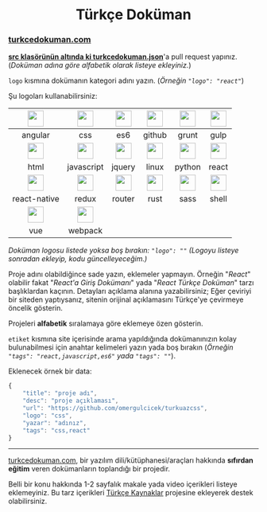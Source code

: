 <h1 align="center">Türkçe Doküman</h1>

<h3><a href="https://turkcedokuman.com/">turkcedokuman.com</a></h3>

**<a href="https://github.com/omergulcicek/turkcedokuman.com/blob/master/src/turkcedokuman.json">src klasörünün altında ki turkcedokuman.json</a>**'a pull request yapınız. (_Doküman adına göre alfabetik olarak listeye ekleyiniz._)

`logo` kısmına dokümanın kategori adını yazın. (<i>Örneğin `"logo": "react"`</i>)

Şu logoları kullanabilirsiniz:

| <img src="https://omergulcicek.com/img/angular.png" height="32"> |    <img src="https://omergulcicek.com/img/css.png" height="32">     |  <img src="https://omergulcicek.com/img/es6.png" height="32">   | <img src="https://omergulcicek.com/img/github.png" height="32"> | <img src="https://omergulcicek.com/img/grunt.png" height="32">  | <img src="https://omergulcicek.com/img/gulp.png" height="32">  |
| :--------------------------------------------------------------: | :-----------------------------------------------------------------: | :-------------------------------------------------------------: | :-------------------------------------------------------------: | :-------------------------------------------------------------: | :------------------------------------------------------------: |
|                             angular                              |                                 css                                 |                               es6                               |                             github                              |                              grunt                              |                              gulp                              |
|  <img src="https://omergulcicek.com/img/html.png" height="32">   | <img src="https://omergulcicek.com/img/javascript.png" height="32"> | <img src="https://omergulcicek.com/img/jquery.png" height="32"> | <img src="https://omergulcicek.com/img/linux.png" height="32">  | <img src="https://omergulcicek.com/img/python.png" height="32"> | <img src="https://omergulcicek.com/img/react.png" height="32"> |
|                               html                               |                             javascript                              |                             jquery                              |                              linux                              |                             python                              |                             react                              |
|  <img src="https://omergulcicek.com/img/react.png" height="32">  |   <img src="https://omergulcicek.com/img/redux.png" height="32">    | <img src="https://omergulcicek.com/img/router.png" height="32"> |  <img src="https://omergulcicek.com/img/rust.png" height="32">  |  <img src="https://omergulcicek.com/img/sass.png" height="32">  | <img src="https://omergulcicek.com/img/shell.png" height="32"> |
|                           react-native                           |                                redux                                |                             router                              |                              rust                               |                              sass                               |                             shell                              |
|   <img src="https://omergulcicek.com/img/vue.png" height="32">   |  <img src="https://omergulcicek.com/img/webpack.png" height="32">   |
|                               vue                                |                               webpack                               |

<i>Doküman logosu listede yoksa boş bırakın: `"logo": ""` (Logoyu listeye sonradan ekleyip, kodu güncelleyeceğim.)</i>

Proje adını olabildiğince sade yazın, eklemeler yapmayın. Örneğin "_React_" olabilir fakat "_React'a Giriş Dokümanı_" yada "_React Türkçe Doküman_" tarzı başlıklardan kaçının. Detayları açıklama alanına yazabilirsiniz; Eğer çeviriyi bir siteden yaptıysanız, sitenin orijinal açıklamasını Türkçe'ye çevirmeye öncelik gösterin.

Projeleri **alfabetik** sıralamaya göre eklemeye özen gösterin.

`etiket` kısmına site içerisinde arama yapıldığında dokümanınızın kolay bulunabilmesi için anahtar kelimeleri yazın yada boş bırakın (<i>Örneğin `"tags": "react,javascript,es6"` yada `"tags": ""`</i>).

Eklenecek örnek bir data:

```js
{
    "title": "proje adı",
    "desc": "proje açıklaması",
    "url": "https://github.com/omergulcicek/turkuazcss",
    "logo": "css",
    "yazar": "adınız",
    "tags": "css,react"
}
```

---

<a href="https://turkcedokuman.com">turkcedokuman.com</a>, bir yazılım dili/kütüphanesi/araçları hakkında **sıfırdan eğitim** veren dokümanların toplandığı bir projedir.

Belli bir konu hakkında 1-2 sayfalık makale yada video içerikleri listeye eklemeyiniz.
Bu tarz içerikleri <a href="https://github.com/fatihacet/turkcekaynaklar-com">Türkçe Kaynaklar</a> projesine ekleyerek destek olabilirsiniz.

